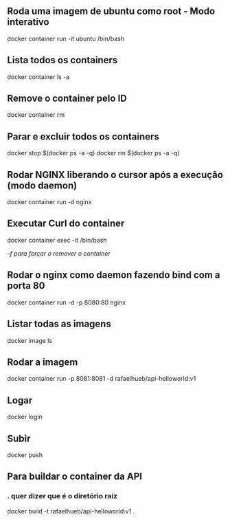 ## Roda uma imagem de ubuntu como root - Modo interativo
docker container run -it ubuntu /bin/bash

## Lista todos os containers 
docker container ls -a

## Remove o container pelo ID 
docker container rm <CONTAINER ID>

## Parar e excluir todos os containers 
docker stop $(docker ps -a -q)
docker rm $(docker ps -a -q)

## Rodar NGINX liberando o cursor após a execução (modo daemon)
docker container run -d nginx

## Executar Curl do container
docker container exec -it <CONTAINER ID> /bin/bash

<p><i>-f para forçar o remover o container</i></p>

## Rodar o nginx como daemon fazendo bind com a porta 80
docker container run -d -p 8080:80 nginx

## Listar todas as imagens
docker image ls

## Rodar a imagem
docker container run -p 8081:8081 -d rafaelhueb/api-helloworld:v1

## Logar
docker login

## Subir 
docker push <nome da imagem>

## Para buildar o container da API 
### . quer dizer que é o diretório raíz
docker build -t rafaelhueb/api-helloworld:v1 .